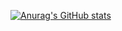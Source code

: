 [![Anurag's GitHub stats](https://github-readme-stats.vercel.app/api?username=brvhprince)](https://github.com/anuraghazra/github-readme-stats)
